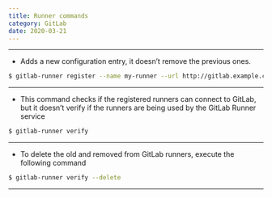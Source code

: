 ```yaml
---
title: Runner commands
category: GitLab
date: 2020-03-21
---
```


-----

* Adds a new configuration entry, it doesn’t remove the previous ones.
```bash
$ gitlab-runner register --name my-runner --url http://gitlab.example.com --registration-token my-registration-token 
```

-----

* This command checks if the registered runners can connect to GitLab, but it doesn’t verify if the runners are being used by the GitLab Runner service
```bash
$ gitlab-runner verify
```

-----

* To delete the old and removed from GitLab runners, execute the following command
```bash
$ gitlab-runner verify --delete
```

-----

